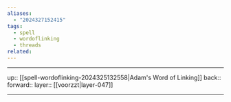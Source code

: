 ```yaml
---
aliases:
  - "2024327152415"
tags:
  - spell
  - wordoflinking
  - threads
related:
---
```




***

up:: [[spell-wordoflinking-2024325132558|Adam's Word of Linking]]
back:: 
forward:: 
layer:: [[voorzzt|layer-047]]

***
